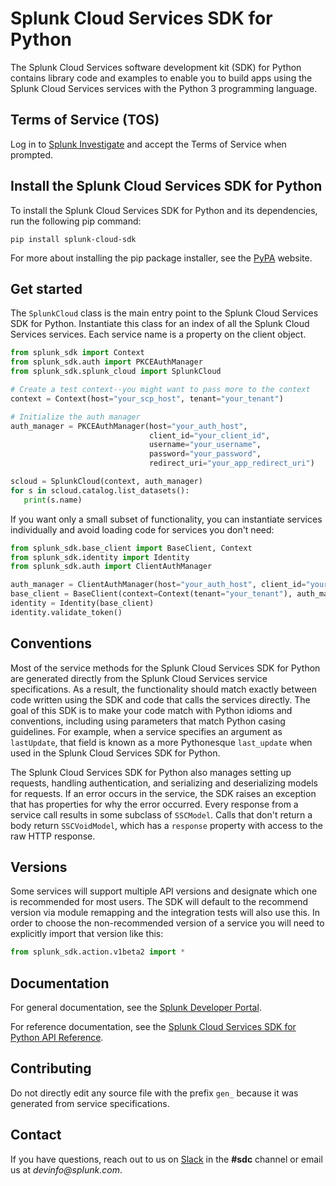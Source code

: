 # Splunk Cloud Services SDK for Python

The Splunk Cloud Services software development kit (SDK) for Python contains library code and examples to enable you to build apps using the Splunk Cloud Services services with the Python 3 programming language.

## Terms of Service (TOS)

Log in to [Splunk Investigate](https://si.scp.splunk.com/) and accept the Terms of Service when prompted.

## Install the Splunk Cloud Services SDK for Python

To install the Splunk Cloud Services SDK for Python and its dependencies, run the following pip command: 

```
pip install splunk-cloud-sdk 
```

For more about installing the pip package installer, see the [PyPA](https://pypi.org/project/pip/) website.


## Get started

The `SplunkCloud` class is the main entry point to the Splunk Cloud Services SDK for Python.
Instantiate this class for an index of all the Splunk Cloud Services services. Each service name is a property on the
client object.

```python
from splunk_sdk import Context
from splunk_sdk.auth import PKCEAuthManager
from splunk_sdk.splunk_cloud import SplunkCloud

# Create a test context--you might want to pass more to the context
context = Context(host="your_scp_host", tenant="your_tenant")

# Initialize the auth manager
auth_manager = PKCEAuthManager(host="your_auth_host",
                               client_id="your_client_id",
                               username="your_username",
                               password="your_password",
                               redirect_uri="your_app_redirect_uri")

scloud = SplunkCloud(context, auth_manager)
for s in scloud.catalog.list_datasets():
   print(s.name)
```

If you want only a small subset of functionality, you can instantiate services individually
and avoid loading code for services you don't need:

```python
from splunk_sdk.base_client import BaseClient, Context
from splunk_sdk.identity import Identity
from splunk_sdk.auth import ClientAuthManager

auth_manager = ClientAuthManager(host="your_auth_host", client_id="your_client_id", client_secret="your_client_secret")
base_client = BaseClient(context=Context(tenant="your_tenant"), auth_manager=auth_manager)
identity = Identity(base_client)
identity.validate_token()
```

## Conventions

Most of the service methods for the Splunk Cloud Services SDK for Python are generated directly from the Splunk Cloud Services service specifications.
As a result, the functionality should match exactly between code written using the SDK and code that calls the services
directly. The goal of this SDK is to make your code match with Python idioms and conventions,
including using parameters that match Python casing guidelines. For example, when a service specifies an argument as `lastUpdate`,
that field is known as a more Pythonesque `last_update` when used in the Splunk Cloud Services SDK for Python.

The Splunk Cloud Services SDK for Python also manages setting up requests, handling authentication, and serializing and deserializing models for requests. If an error occurs in the service, the SDK raises an exception that has properties for why the error
occurred. Every response from a service call results in some subclass of `SSCModel`. Calls that don't return a body
return `SSCVoidModel`, which has a `response` property with access to the raw HTTP response.

## Versions

Some services will support multiple API versions and designate which one is recommended for most users.
The SDK will default to the recommend version via module remapping and the integration tests will also use this.
In order to choose the non-recommended version of a service you will need to explicitly import that version like this:
```python
from splunk_sdk.action.v1beta2 import *
```

## Documentation
For general documentation, see the [Splunk Developer Portal](https://dev.splunk.com/scs/).

For reference documentation, see the [Splunk Cloud Services SDK for Python API Reference](https://dev.splunk.com/scs/reference/sdk/splunk-cloud-sdk-python/).

## Contributing

Do not directly edit any source file with the prefix `gen_` because it was generated from service specifications.

## Contact
If you have questions, reach out to us on [Slack](https://splunkdevplatform.slack.com) in the **#sdc** channel or email us at _devinfo@splunk.com_.
